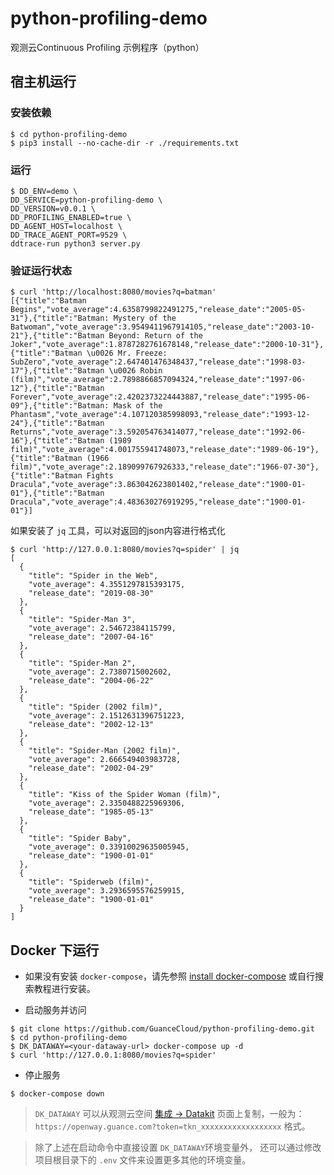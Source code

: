 # python-profiling-demo

观测云Continuous Profiling 示例程序（python）

## 宿主机运行

### 安装依赖

```shell
$ cd python-profiling-demo
$ pip3 install --no-cache-dir -r ./requirements.txt
```

### 运行

```shell
$ DD_ENV=demo \
DD_SERVICE=python-profiling-demo \
DD_VERSION=v0.0.1 \
DD_PROFILING_ENABLED=true \
DD_AGENT_HOST=localhost \
DD_TRACE_AGENT_PORT=9529 \
ddtrace-run python3 server.py
```

### 验证运行状态

```shell
$ curl 'http://localhost:8080/movies?q=batman'
[{"title":"Batman Begins","vote_average":4.6358799822491275,"release_date":"2005-05-31"},{"title":"Batman: Mystery of the Batwoman","vote_average":3.9549411967914105,"release_date":"2003-10-21"},{"title":"Batman Beyond: Return of the Joker","vote_average":1.8787282761678148,"release_date":"2000-10-31"},{"title":"Batman \u0026 Mr. Freeze: SubZero","vote_average":2.647401476348437,"release_date":"1998-03-17"},{"title":"Batman \u0026 Robin (film)","vote_average":2.7898866857094324,"release_date":"1997-06-12"},{"title":"Batman Forever","vote_average":2.4202373224443887,"release_date":"1995-06-09"},{"title":"Batman: Mask of the Phantasm","vote_average":4.107120385998093,"release_date":"1993-12-24"},{"title":"Batman Returns","vote_average":3.592054763414077,"release_date":"1992-06-16"},{"title":"Batman (1989 film)","vote_average":4.001755941748073,"release_date":"1989-06-19"},{"title":"Batman (1966 film)","vote_average":2.189099767926333,"release_date":"1966-07-30"},{"title":"Batman Fights Dracula","vote_average":3.863042623801402,"release_date":"1900-01-01"},{"title":"Batman Dracula","vote_average":4.483630276919295,"release_date":"1900-01-01"}]
```

如果安装了 `jq` 工具，可以对返回的json内容进行格式化

```shell
$ curl 'http://127.0.0.1:8080/movies?q=spider' | jq
[
  {
    "title": "Spider in the Web",
    "vote_average": 4.3551297815393175,
    "release_date": "2019-08-30"
  },
  {
    "title": "Spider-Man 3",
    "vote_average": 2.54672384115799,
    "release_date": "2007-04-16"
  },
  {
    "title": "Spider-Man 2",
    "vote_average": 2.7380715002602,
    "release_date": "2004-06-22"
  },
  {
    "title": "Spider (2002 film)",
    "vote_average": 2.1512631396751223,
    "release_date": "2002-12-13"
  },
  {
    "title": "Spider-Man (2002 film)",
    "vote_average": 2.666549403983728,
    "release_date": "2002-04-29"
  },
  {
    "title": "Kiss of the Spider Woman (film)",
    "vote_average": 2.3350488225969306,
    "release_date": "1985-05-13"
  },
  {
    "title": "Spider Baby",
    "vote_average": 0.33910029635005945,
    "release_date": "1900-01-01"
  },
  {
    "title": "Spiderweb (film)",
    "vote_average": 3.2936595576259915,
    "release_date": "1900-01-01"
  }
]
```

## Docker 下运行

- 如果没有安装 `docker-compose`，请先参照 [install docker-compose](https://docs.docker.com/compose/install/) 或自行搜索教程进行安装。

- 启动服务并访问

```shell
$ git clone https://github.com/GuanceCloud/python-profiling-demo.git
$ cd python-profiling-demo
$ DK_DATAWAY=<your-dataway-url> docker-compose up -d
$ curl 'http://127.0.0.1:8080/movies?q=spider'
```

- 停止服务

```shell
$ docker-compose down
```

> `DK_DATAWAY` 可以从观测云空间 [集成 -> Datakit](https://console.guance.com/integration/datakit) 页面上复制，一般为：
> `https://openway.guance.com?token=tkn_xxxxxxxxxxxxxxxxxx` 格式。

> 除了上述在启动命令中直接设置 `DK_DATAWAY`环境变量外， 还可以通过修改项目根目录下的 `.env` 文件来设置更多其他的环境变量。